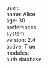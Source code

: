 
<!DOCTYPE html>
<html>
<head>
    <link rel="stylesheet" href="styles.css">
</head>
<body>
<div class="dict">
  <span class="key">user:</span>
  <span class="value">    <div class="str">
      <span class="key">name:</span>
      <span class="value">Alice</span>
    </div>
    <div class="int">
      <span class="key">age:</span>
      <span class="value">30</span>
    </div>
    <div class="custom_type">
      <span class="key">preferences:</span>
      <span class="value"><dict_to_html.CustomType object at 0x000002B6E3532660></span>
    </div></span>
</div>
<div class="dict">
  <span class="key">system:</span>
  <span class="value">    <div class="float">
      <span class="key">version:</span>
      <span class="value">2.4</span>
    </div>
    <div class="bool">
      <span class="key">active:</span>
      <span class="value">True</span>
    </div>
    <div class="list">
      <span class="key">modules:</span>
      <span class="value">        <div class="list">
auth
database
        </div></span>
    </div></span>
</div>
</body>
</html>
